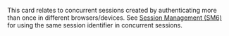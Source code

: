 This card relates to concurrent sessions created by authenticating more than once in different browsers/devices. See [Session Management (SM6)](/cards/SM6#card 'Session Management (SM6) [internal]') for using the same session identifier in concurrent sessions.
